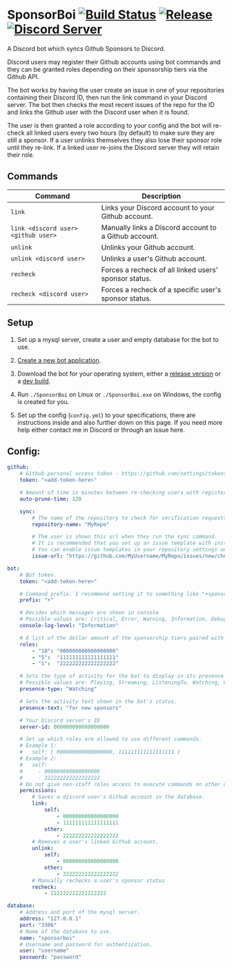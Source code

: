 # SponsorBoi [![Build Status](https://jenkins.karlofduty.com/job/SponsorBoi/job/master/badge/icon)](https://jenkins.karlofduty.com/blue/organizations/jenkins/SponsorBoi/activity) <!--[![Downloads](https://img.shields.io/github/downloads/KarlOfDuty/SponsorBoi/total.svg)](https://github.com/KarlOfDuty/SponsorBoi/releases)--> [![Release](https://img.shields.io/github/release/KarlofDuty/SponsorBoi.svg)](https://github.com/KarlOfDuty/SponsorBoi/releases) [![Discord Server](https://img.shields.io/discord/430468637183442945.svg?label=discord)](https://discord.gg/C5qMvkj)
A Discord bot which syncs Github Sponsors to Discord.

Discord users may register their Github accounts using bot commands and they can be granted roles depending on their sponsorship tiers via the Github API.

The bot works by having the user create an issue in one of your repositories containing their Discord ID, then run the link command in your Discord server. The bot then checks the most recent issues of the repo for the ID and links the Github user with the Discord user when it is found.

The user is then granted a role according to your config and the bot will re-check all linked users every two hours (by default) to make sure they are still a sponsor. If a user unlinks themselves they also lose their sponsor role until they re-link. If a linked user re-joins the Discord server they will retain their role.

## Commands

| Command | Description |
|--- |---- |
| `link` | Links your Discord account to your Github account. |
| `link <discord user> <github user>` | Manually links a Discord account to a Github account. |
| `unlink` | Unlinks your Github account. |
| `unlink <discord user>` | Unlinks a user's Github account. |
| `recheck` | Forces a recheck of all linked users' sponsor status. |
| `recheck <discord user>` | Forces a recheck of a specific user's sponsor status. |

## Setup

1. Set up a mysql server, create a user and empty database for the bot to use.

2. [Create a new bot application](https://discordpy.readthedocs.io/en/latest/discord.html).

3. Download the bot for your operating system, either a [release version](https://github.com/KarlOfDuty/SponsorBoi/releases) or a [dev build](https://jenkins.karlofduty.com/blue/organizations/jenkins/SponsorBoi/activity).

4. Run `./SponsorBoi` on Linux or `./SponsorBoi.exe` on Windows, the config is created for you.

5. Set up the config (`config.yml`) to your specifications, there are instructions inside and also further down on this page. If you need more help either contact me in Discord or through an issue here.

## Config:
```yaml
github:
    # Github personal access token - https://github.com/settings/tokens - Requires 'read:org' permission (and maybe 'read:user'?) to fetch sponsors.
    token: "<add-token-here>"

    # Amount of time in minutes between re-checking users with registered roles, recommended to keep high.
    auto-prune-time: 120

    sync:
        # The name of the repository to check for verification requests, must be owned by the same user as the token above.
        repository-name: "MyRepo"

        # The user is shown this url when they run the sync command.
        # It is recommended that you set up an issue template with instructions for the user and link directly to it here.
        # You can enable issue templates in your repository settings under 'Options->Issues->Set up Templates'.
        issue-url: "https://github.com/MyUsername/MyRepo/issues/new/choose"

bot:
    # Bot token.
    token: "<add-token-here>"

    # Command prefix. I recommend setting it to something like "+sponsor " if you have other bots that might need the single character prefix.
    prefix: "+"

    # Decides which messages are shown in console
    # Possible values are: Critical, Error, Warning, Information, Debug.
    console-log-level: "Information"

    # A list of the dollar amount of the sponsorship tiers paired with corresponding role ids.
    roles:
        - "10": "000000000000000000"
        - "5":  "111111111111111111"
        - "1":  "222222222222222222"

    # Sets the type of activity for the bot to display in its presence status.
    # Possible values are: Playing, Streaming, ListeningTo, Watching, Competing.
    presence-type: "Watching"

    # Sets the activity text shown in the bot's status.
    presence-text: "for new sponsors"

    # Your Discord server's ID
    server-id: 000000000000000000

    # Set up which roles are allowed to use different commands.
    # Example 1:
    #   self: [ 000000000000000000, 111111111111111111 ]
    # Example 2:
    #   self:
    #     - 000000000000000000
    #     - 222222222222222222
    # Do not give non-staff roles access to execute commands on other users.
    permissions:
        # Saves a discord user's Github account in the database.
        link:
            self:
                - 000000000000000000
                - 111111111111111111
            other:
                - 222222222222222222
        # Removes a user's linked Github account.
        unlink:
            self:
                - 000000000000000000
            other:
                - 222222222222222222
        # Manually rechecks a user's sponsor status
        recheck:
            - 222222222222222222

database:
    # Address and port of the mysql server.
    address: "127.0.0.1"
    port: "3306"
    # Name of the database to use.
    name: "sponsorboi"
    # Username and password for authentication.
    user: "username"
    password: "password"

```
